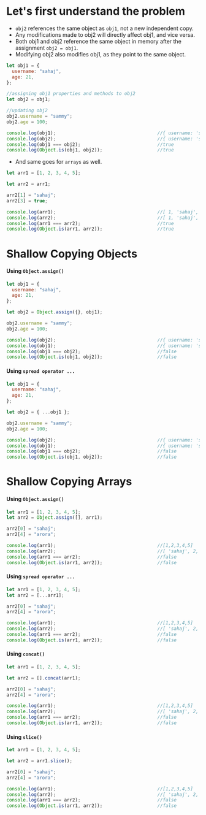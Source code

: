 # Let's first understand the problem
- `obj2` references the same object as `obj1`, not a new independent copy.
- Any modifications made to obj2 will directly affect obj1, and vice versa.
- Both obj1 and obj2 reference the same object in memory after the assignment `obj2 = obj1`.
- Modifying obj2 also modifies obj1, as they point to the same object.

```javascript
let obj1 = {
  username: "sahaj",
  age: 21,
};

//assigning obj1 properties and methods to obj2
let obj2 = obj1;

//updating obj2
obj2.username = "sammy";
obj2.age = 100;

console.log(obj1);                                     //{ username: 'sammy', age: 100 }
console.log(obj2);                                     //{ username: 'sammy', age: 100 }
console.log(obj1 === obj2);                            //true
console.log(Object.is(obj1, obj2));                    //true
```

- And same goes for `arrays` as well.
```javascript
let arr1 = [1, 2, 3, 4, 5];

let arr2 = arr1;

arr2[1] = "sahaj";
arr2[3] = true;

console.log(arr1);                                     //[ 1, 'sahaj', 3, true, 5 ]
console.log(arr2);                                     //[ 1, 'sahaj', 3, true, 5 ]
console.log(arr1 === arr2);                            //true
console.log(Object.is(arr1, arr2));                    //true
```

# Shallow Copying Objects

#### Using `Object.assign()`
```javascript
let obj1 = {
  username: "sahaj",
  age: 21,
};

let obj2 = Object.assign({}, obj1);

obj2.username = "sammy";
obj2.age = 100;

console.log(obj2);                                     //{ username: 'sammy', age: 100 }
console.log(obj1);                                     //{ username: 'sahaj', age: 21 }
console.log(obj1 === obj2);                            //false
console.log(Object.is(obj1, obj2));                    //false
```

#### Using `spread operator ...`
```javascript
let obj1 = {
  username: "sahaj",
  age: 21,
};

let obj2 = { ...obj1 };

obj2.username = "sammy";
obj2.age = 100;

console.log(obj2);                                     //{ username: 'sammy', age: 100 }
console.log(obj1);                                     //{ username: 'sahaj', age: 21 }
console.log(obj1 === obj2);                            //false
console.log(Object.is(obj1, obj2));                    //false
```

# Shallow Copying Arrays

#### Using `Object.assign()`
```javascript
let arr1 = [1, 2, 3, 4, 5];
let arr2 = Object.assign([], arr1);

arr2[0] = "sahaj";
arr2[4] = "arora";

console.log(arr1);                                     //[1,2,3,4,5]
console.log(arr2);                                     //[ 'sahaj', 2, 3, 4, 'arora' ]
console.log(arr1 === arr2);                            //false
console.log(Object.is(arr1, arr2));                    //false
```

#### Using `spread operator ...`
```javascript
let arr1 = [1, 2, 3, 4, 5];
let arr2 = [...arr1];

arr2[0] = "sahaj";
arr2[4] = "arora";

console.log(arr1);                                     //[1,2,3,4,5]
console.log(arr2);                                     //[ 'sahaj', 2, 3, 4, 'arora' ]
console.log(arr1 === arr2);                            //false
console.log(Object.is(arr1, arr2));                    //false
```

#### Using `concat()`
```javascript
let arr1 = [1, 2, 3, 4, 5];

let arr2 = [].concat(arr1);

arr2[0] = "sahaj";
arr2[4] = "arora";

console.log(arr1);                                     //[1,2,3,4,5]
console.log(arr2);                                     //[ 'sahaj', 2, 3, 4, 'arora' ]
console.log(arr1 === arr2);                            //false
console.log(Object.is(arr1, arr2));                    //false
```

#### Using `slice()`
```javascript
let arr1 = [1, 2, 3, 4, 5];

let arr2 = arr1.slice();

arr2[0] = "sahaj";
arr2[4] = "arora";

console.log(arr1);                                     //[1,2,3,4,5]
console.log(arr2);                                     //[ 'sahaj', 2, 3, 4, 'arora' ]
console.log(arr1 === arr2);                            //false
console.log(Object.is(arr1, arr2));                    //false
```
